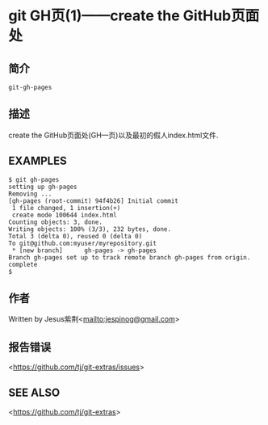 
# git GH页(1)——create the GitHub页面处

## 简介

`git-gh-pages`

## 描述

create the GitHub页面处(GH—页)以及最初的假人index.html文件.

## EXAMPLES

```
$ git gh-pages
setting up gh-pages
Removing ...
[gh-pages (root-commit) 94f4b26] Initial commit
 1 file changed, 1 insertion(+)
 create mode 100644 index.html
Counting objects: 3, done.
Writing objects: 100% (3/3), 232 bytes, done.
Total 3 (delta 0), reused 0 (delta 0)
To git@github.com:myuser/myrepository.git
 * [new branch]      gh-pages -> gh-pages
Branch gh-pages set up to track remote branch gh-pages from origin.
complete
$
```

## 作者

Written by Jesus紫荆\<<mailto:jespinog@gmail.com>>

## 报告错误

\<<https://github.com/tj/git-extras/issues>>

## SEE ALSO

\<<https://github.com/tj/git-extras>>
